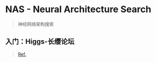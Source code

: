 # NAS - Neural Architecture Search

> 神经网络架构搜索

## 入门：Higgs-长缨论坛

> [Ref.](Ref.Papers/2312.09059v1.pdf)

